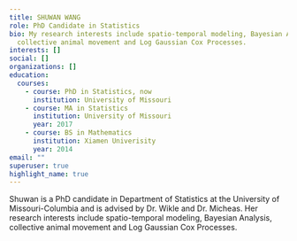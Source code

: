 ```yaml
---
title: SHUWAN WANG
role: PhD Candidate in Statistics
bio: My research interests include spatio-temporal modeling, Bayesian Analysis,
  collective animal movement and Log Gaussian Cox Processes.
interests: []
social: []
organizations: []
education:
  courses:
    - course: PhD in Statistics, now
      institution: University of Missouri
    - course: MA in Statistics
      institution: University of Missouri
      year: 2017
    - course: BS in Mathematics
      institution: Xiamen Univerisity
      year: 2014
email: ""
superuser: true
highlight_name: true
---
```

Shuwan is a PhD candidate in Department of Statistics at the University of Missouri-Columbia and is advised by Dr. Wikle and Dr. Micheas. Her research interests include spatio-temporal modeling, Bayesian Analysis, collective animal movement and Log Gaussian Cox Processes.